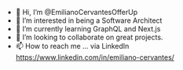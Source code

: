 - 👋 Hi, I’m @EmilianoCervantesOfferUp
- 👀 I’m interested in being a Software Architect
- 🌱 I’m currently learning GraphQL and Next.js
- 💞️ I’m looking to collaborate on great projects.
- 📫 How to reach me ... via LinkedIn https://www.linkedin.com/in/emiliano-cervantes/

<!---
EmilianoCervantesOfferUp/EmilianoCervantesOfferUp is a ✨ special ✨ repository because its `README.md` (this file) appears on your GitHub profile.
You can click the Preview link to take a look at your changes.
--->
